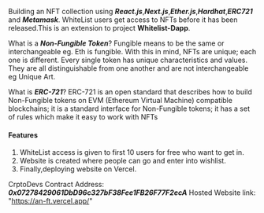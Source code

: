 Building an NFT collection using **_React.js_**,**_Next.js_**,**_Ether.js_**,**_Hardhat_**,**_ERC721_** and **_Metamask_**.
WhiteList users get access to NFTs before it has been released.This is an extension to project **Whitelist-Dapp**.

What is a **_Non-Fungible Token_**? Fungible means to be the same or interchangeable eg. Eth is fungible. With this in mind, NFTs are unique; each one is different. Every single token has unique characteristics and values. They are all distinguishable from one another and are not interchangeable eg Unique Art.

What is **_ERC-721_**? ERC-721 is an open standard that describes how to build Non-Fungible tokens on EVM (Ethereum Virtual Machine) compatible blockchains; it is a standard interface for Non-Fungible tokens; it has a set of rules which make it easy to work with NFTs

#### Features

1. WhiteList access is given to first 10 users for free who want to get in.
2. Website is created where people can go and enter into wishlist.
3. Finally,deploying website on Vercel.

CrptoDevs Contract Address: **_0x07278429061DbD96c327bF38Fee1FB26F77F2ecA_**
Hosted Website link: "https://an-ft.vercel.app/"
